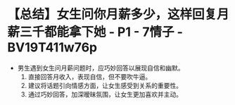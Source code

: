 # 【总结】女生问你月薪多少，这样回复月薪三千都能拿下她 - P1 - 7情子 - BV19T411w76p

-   男生遇到女生问月薪问题时，应巧妙回答以展现自信和幽默。
    1.  直接回答月收入，表现自信，但不要吹牛逼。
    2.  建议将话题引向情感方面，让女生感受到关系的重要性。
    3.  通过巧妙回答，加深暧昧氛围，让女生更加喜欢并主动。